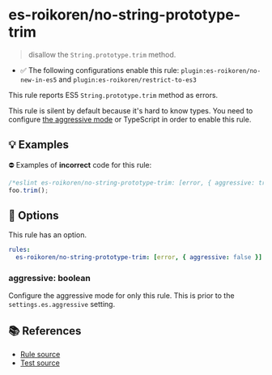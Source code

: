 # es-roikoren/no-string-prototype-trim
> disallow the `String.prototype.trim` method.

- ✅ The following configurations enable this rule: `plugin:es-roikoren/no-new-in-es5` and `plugin:es-roikoren/restrict-to-es3`

This rule reports ES5 `String.prototype.trim` method as errors.

This rule is silent by default because it's hard to know types. You need to configure [the aggressive mode](../#the-aggressive-mode) or TypeScript in order to enable this rule.

## 💡 Examples

⛔ Examples of **incorrect** code for this rule:

```js
/*eslint es-roikoren/no-string-prototype-trim: [error, { aggressive: true }] */
foo.trim();
```

## 🔧 Options

This rule has an option.

```yml
rules:
  es-roikoren/no-string-prototype-trim: [error, { aggressive: false }]
```

### aggressive: boolean

Configure the aggressive mode for only this rule.
This is prior to the `settings.es.aggressive` setting.

## 📚 References

- [Rule source](https://github.com/roikoren755/eslint-plugin-es/blob/v2.0.4/src/rules/no-string-prototype-trim.ts)
- [Test source](https://github.com/roikoren755/eslint-plugin-es/blob/v2.0.4/tests/src/rules/no-string-prototype-trim.ts)
